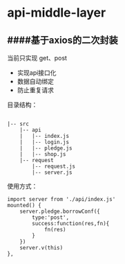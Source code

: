 # api-middle-layer
####基于axios的二次封装
---
当前只实现 get、post
- 实现api接口化
- 数据自动绑定
- 防止重复请求

目录结构：
```

|-- src
    |-- api
    |   |-- index.js
    |   |-- login.js
    |   |-- pledge.js
    |   |-- shop.js
    |-- request
        |-- request.js
        |-- server.js

```

使用方式：
```
import server from './api/index.js'
mounted() {
    server.pledge.borrowConf({
        type:'post',
        success:function(res,fn){
            fn(res)
        }
    })
    server.v(this)
},
```